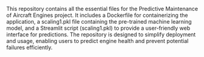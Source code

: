 This repository contains all the essential files for the Predictive Maintenance of Aircraft Engines project. It includes a Dockerfile for containerizing the application, a scaling1.pkl file containing the pre-trained machine learning model, and a Streamlit script (scaling1.pkl) to provide a user-friendly web interface for predictions. The repository is designed to simplify deployment and usage, enabling users to predict engine health and prevent potential failures efficiently.
